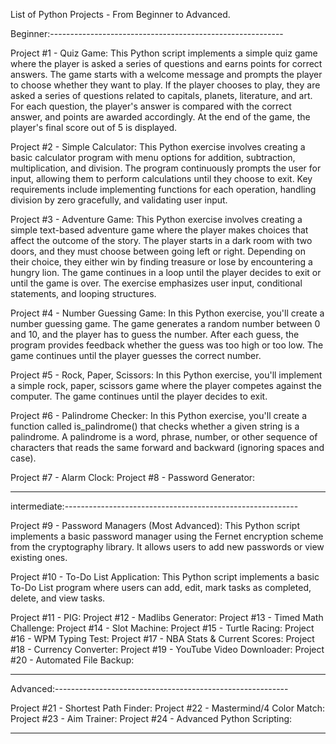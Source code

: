 List of Python Projects - From Beginner to Advanced.

Beginner:----------------------------------------------------------

 Project #1 - Quiz Game:
    This Python script implements a simple quiz game where the player is asked a series of questions and earns points for correct answers. The game starts with a welcome message and prompts the player to choose whether they want to play. If the player chooses to play, they are asked a series of questions related to capitals, planets, literature, and art. For each question, the player's answer is compared with the correct answer, and points are awarded accordingly. At the end of the game, the player's final score out of 5 is displayed.


 Project #2 - Simple Calculator:
    This Python exercise involves creating a basic calculator program with menu options for addition, subtraction, multiplication, and division. The program continuously prompts the user for input, allowing them to perform calculations until they choose to exit. Key requirements include implementing functions for each operation, handling division by zero gracefully, and validating user input.


 Project #3 - Adventure Game:
    This Python exercise involves creating a simple text-based adventure game where the player makes choices that affect the outcome of the story. The player starts in a dark room with two doors, and they must choose between going left or right. Depending on their choice, they either win by finding treasure or lose by encountering a hungry lion. The game continues in a loop until the player decides to exit or until the game is over. The exercise emphasizes user input, conditional statements, and looping structures.


 Project #4 - Number Guessing Game:
    In this Python exercise, you'll create a number guessing game. The game generates a random number between 0 and 10, and the player has to guess the number. After each guess, the program provides feedback whether the guess was too high or too low. The game continues until the player guesses the correct number.


 Project #5 - Rock, Paper, Scissors:
    In this Python exercise, you'll implement a simple rock, paper, scissors game where the player competes against the computer. The game continues until the player decides to exit.


 Project #6 - Palindrome Checker:
    In this Python exercise, you'll create a function called is_palindrome() that checks whether a given string is a palindrome. A palindrome is a word, phrase, number, or other sequence of characters that reads the same forward and backward (ignoring spaces and case).

 Project #7 - Alarm Clock:
 Project #8 - Password Generator:
 
----------------------------------------------------------

intermediate:----------------------------------------------------------

 Project #9 - Password Managers (Most Advanced):
    This Python script implements a basic password manager using the Fernet encryption scheme from the cryptography library. It allows users to add new passwords or view existing ones.

 Project #10 - To-Do List Application:
    This Python script implements a basic To-Do List program where users can add, edit, mark tasks as completed, delete, and view tasks.

 Project #11 - PIG:
 Project #12 - Madlibs Generator:
 Project #13 - Timed Math Challenge:
 Project #14 - Slot Machine:
 Project #15 - Turtle Racing:
 Project #16 - WPM Typing Test:
 Project #17 - NBA Stats & Current Scores:
 Project #18 - Currency Converter:
 Project #19 - YouTube Video Downloader:
 Project #20 - Automated File Backup:

----------------------------------------------------------

Advanced:----------------------------------------------------------

 Project #21 - Shortest Path Finder:
 Project #22 - Mastermind/4 Color Match:
 Project #23 - Aim Trainer:
 Project #24 - Advanced Python Scripting:

----------------------------------------------------------
